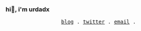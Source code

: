 ### hi👋, i'm urdadx
<p align="center">
  <samp>
    <a href="https://urdadx.vercel.app/posts">blog</a> .
    <a href="https://twitter.com/NerdyProgramme2">twitter</a> . 
    <a href="mailto:abassabdulwahab3@gmail.com">email</a> .

  </samp>
</p>
